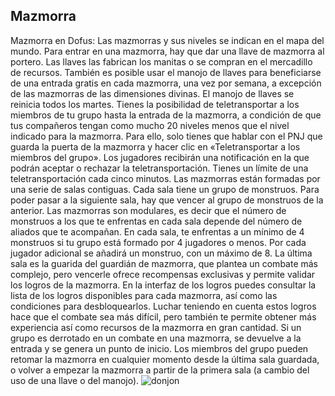 ## Mazmorra
Mazmorra en Dofus: Las mazmorras y sus niveles se indican en el mapa del mundo. 
Para entrar en una mazmorra, hay que dar una llave de mazmorra al portero. Las llaves las fabrican los manitas o se compran en el mercadillo de recursos. También es posible usar el manojo de llaves para beneficiarse de una entrada gratis en cada mazmorra, una vez por semana, a excepción de las mazmorras de las dimensiones divinas. El manojo de llaves se reinicia todos los martes.
Tienes la posibilidad de teletransportar a los miembros de tu grupo hasta la entrada de la mazmorra, a condición de que tus compañeros tengan como mucho 20 niveles menos que el nivel indicado para la mazmorra. Para ello, solo tienes que hablar con el PNJ que guarda la puerta de la mazmorra y hacer clic en «Teletransportar a los miembros del grupo». Los jugadores recibirán una notificación en la que podrán aceptar o rechazar la teletransportación. Tienes un límite de una teletransportación cada cinco minutos.
Las mazmorras están formadas por una serie de salas contiguas. Cada sala tiene un grupo de monstruos. Para poder pasar a la siguiente sala, hay que vencer al grupo de monstruos de la anterior. Las mazmorras son modulares, es decir que el número de monstruos a los que te enfrentas en cada sala depende del número de aliados que te acompañan. En cada sala, te enfrentas a un mínimo de 4 monstruos si tu grupo está formado por 4 jugadores o menos. Por cada jugador adicional se añadirá un monstruo, con un máximo de 8. La última sala es la guarida del guardián de mazmorra, que plantea un combate más complejo, pero vencerle ofrece recompensas exclusivas y permite validar los logros de la mazmorra. En la interfaz de los logros puedes consultar la lista de los logros disponibles para cada mazmorra, así como las condiciones para desbloquearlos. Luchar teniendo en cuenta estos logros hace que el combate sea más difícil, pero también te permite obtener más experiencia así como recursos de la mazmorra en gran cantidad.
Si un grupo es derrotado en un combate en una mazmorra, se devuelve a la entrada y se genera un punto de inicio. Los miembros del grupo pueden retomar la mazmorra en cualquier momento desde la última sala guardada, o volver a empezar la mazmorra a partir de la primera sala (a cambio del uso de una llave o del manojo).
![donjon](https://media.discordapp.net/attachments/1107006154426560682/1107008061450747934/donjon-200x600.png)